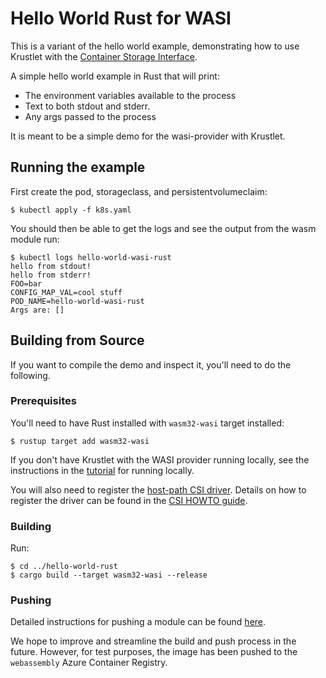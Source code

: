 # Hello World Rust for WASI

This is a variant of the hello world example, demonstrating how to use Krustlet
with the [Container Storage Interface](../../../docs/topics/csi.md).

A simple hello world example in Rust that will print:

- The environment variables available to the process
- Text to both stdout and stderr.
- Any args passed to the process

It is meant to be a simple demo for the wasi-provider with Krustlet.

## Running the example

First create the pod, storageclass, and persistentvolumeclaim:

```shell
$ kubectl apply -f k8s.yaml
```

You should then be able to get the logs and see the output from the wasm module
run:

```shell
$ kubectl logs hello-world-wasi-rust
hello from stdout!
hello from stderr!
FOO=bar
CONFIG_MAP_VAL=cool stuff
POD_NAME=hello-world-wasi-rust
Args are: []
```

## Building from Source

If you want to compile the demo and inspect it, you'll need to do the following.

### Prerequisites

You'll need to have Rust installed with `wasm32-wasi` target installed:

```shell
$ rustup target add wasm32-wasi
```

If you don't have Krustlet with the WASI provider running locally, see the
instructions in the [tutorial](../../../docs/intro/tutorial03.md) for running
locally.

You will also need to register the [host-path CSI
driver](https://github.com/kubernetes-csi/csi-driver-host-path). Details on how
to register the driver can be found in the [CSI HOWTO
guide](../../../docs/howto/csi.md).

### Building

Run:

```shell
$ cd ../hello-world-rust
$ cargo build --target wasm32-wasi --release
```

### Pushing

Detailed instructions for pushing a module can be found [here](../../../docs/intro/tutorial02.md).

We hope to improve and streamline the build and push process in the future.
However, for test purposes, the image has been pushed to the `webassembly`
Azure Container Registry.
